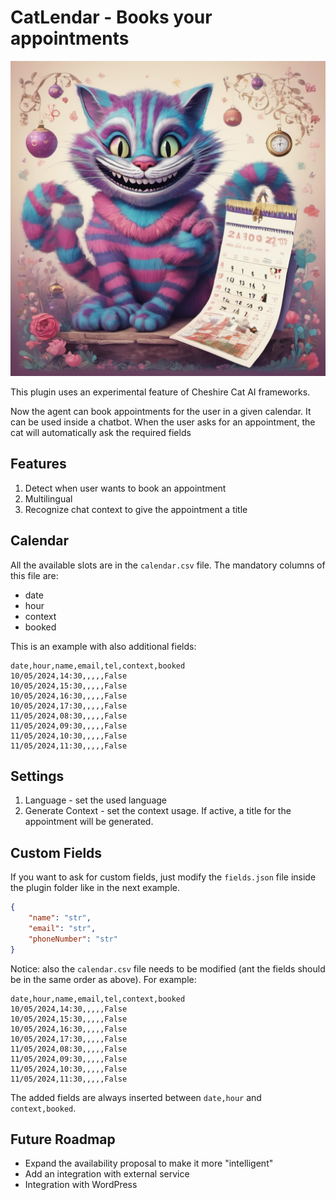 # CatLendar - Books your appointments
![CatLendar](logo.png)

This plugin uses an experimental feature of Cheshire Cat AI frameworks.

Now the agent can book appointments for the user in a given calendar. It can be used inside a chatbot. When the user asks for an appointment, the cat will automatically ask the required fields

## Features
1. Detect when user wants to book an appointment
2. Multilingual
3. Recognize chat context to give the appointment a title

## Calendar
All the available slots are in the `calendar.csv` file. The mandatory columns of this file are:
- date
- hour
- context
- booked

This is an example with also additional fields:
```csv
date,hour,name,email,tel,context,booked
10/05/2024,14:30,,,,,False
10/05/2024,15:30,,,,,False
10/05/2024,16:30,,,,,False
10/05/2024,17:30,,,,,False
11/05/2024,08:30,,,,,False
11/05/2024,09:30,,,,,False
11/05/2024,10:30,,,,,False
11/05/2024,11:30,,,,,False
```

## Settings
1. Language - set the used language
2. Generate Context - set the context usage. If active, a title for the appointment will be generated.

## Custom Fields
If you want to ask for custom fields, just modify the `fields.json` file inside the plugin folder like in the next example.
```json
{
    "name": "str",
    "email": "str",
    "phoneNumber": "str"
}
```
Notice: also the `calendar.csv` file needs to be modified (ant the fields should be in the same order as above). For example:
```csv
date,hour,name,email,tel,context,booked
10/05/2024,14:30,,,,,False
10/05/2024,15:30,,,,,False
10/05/2024,16:30,,,,,False
10/05/2024,17:30,,,,,False
11/05/2024,08:30,,,,,False
11/05/2024,09:30,,,,,False
11/05/2024,10:30,,,,,False
11/05/2024,11:30,,,,,False
```
The added fields are always inserted between `date,hour` and `context,booked`.

## Future Roadmap
- Expand the availability proposal to make it more "intelligent"
- Add an integration with external service
- Integration with WordPress
